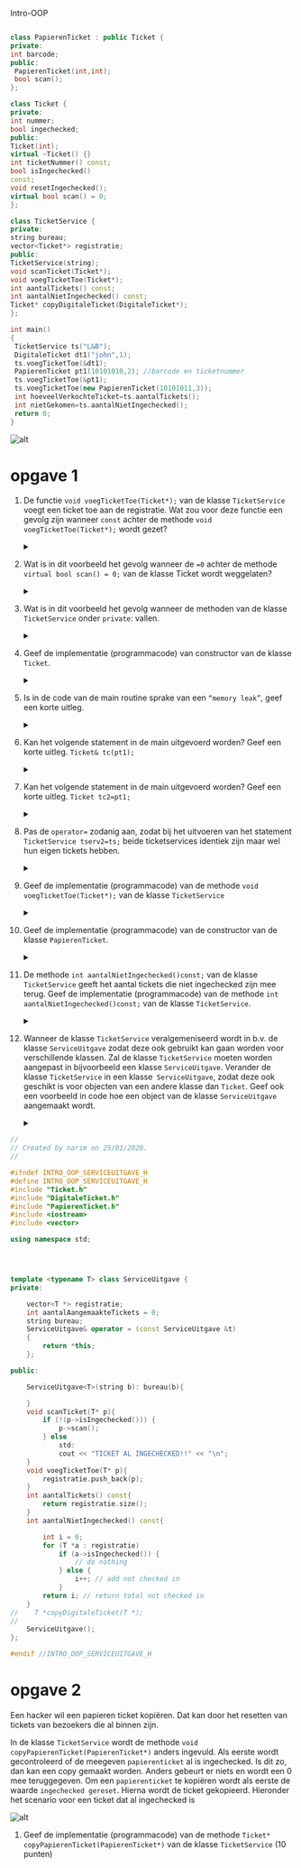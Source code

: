 Intro-OOP


```cpp

class PapierenTicket : public Ticket {
private:
int barcode;
public:
 PapierenTicket(int,int);
 bool scan();
};

```

```cpp
class Ticket {
private:
int nummer;
bool ingechecked;
public:
Ticket(int);
virtual ~Ticket() {}
int ticketNummer() const;
bool isIngechecked()
const;
void resetIngechecked();
virtual bool scan() = 0;
};

```

```cpp
class TicketService {
private:
string bureau;
vector<Ticket*> registratie;
public:
TicketService(string);
void scanTicket(Ticket*);
void voegTicketToe(Ticket*);
int aantalTickets() const;
int aantalNietIngechecked() const;
Ticket* copyDigitaleTicket(DigitaleTicket*);
};
```

```cpp
int main()
{
 TicketService ts("L&B");
 DigitaleTicket dt1("john",1);
 ts.voegTicketToe(&dt1);
 PapierenTicket pt1(10101010,2); //barcode en ticketnummer
 ts.voegTicketToe(&pt1);
 ts.voegTicketToe(new PapierenTicket(10101011,3));
 int hoeveelVerkochteTicket=ts.aantalTickets();
 int nietGekomen=ts.aantalNietIngechecked();
 return 0;
}
```

![alt](./Images/Class-diagram.PNG)


# opgave 1


1. De functie ```void voegTicketToe(Ticket*);``` van de klasse ```TicketService``` voegt een ticket toe aan de registratie. Wat zou voor deze functie een gevolg zijn wanneer ```const``` achter de methode ```void voegTicketToe(Ticket*);``` wordt gezet?<details> <summary></summary> ```Compiler error:                                                Dan zou de functie geen tickets kunnen toevoegen. Want het const geeft aan dat de functie alleen op const objecten kan worden uitgevoerd. En de naam voegTicketToe impliciteert een wijziging. Dus als er een binnen de functie VoegTicketToe een niet const functie wordt gebruikt, dan zal de compiler dit melden.  ``` </details>

1. Wat is in dit voorbeeld het gevolg wanneer de ```=0``` achter de methode ```virtual bool scan() = 0;``` van de klasse Ticket wordt weggelaten?<details> <summary></summary> <p> ``` Dan verwacht de compiler een implementatie van de functie binnen de class. In dit eval zou de class Ticket de virtuele functie bevatten, als daar de =0 weggehaald wordt, verwacht de compiler dat er in de Ticket.cpp een implementatie van is. C++ heeft geen "abstract" syntax zoals Java, om een class abstract te maken. Maar wel door functies abstract te maken en in een andere class te implementeren``` </details>

1. Wat is in dit voorbeeld het gevolg wanneer de methoden van de klasse ```TicketService``` onder ```private```: vallen.<details> <summary></summary> ```cpp Dan zouden de functies die in de main worden aangeroepen in van de klasse TicketSerice niet compilen  ``` </details>

1. Geef de implementatie (programmacode) van constructor van de klasse ```Ticket```.<details> <summary></summary> ```cpp Ticket::Ticket(int ticketnummer) : ticketnummer(ticketnummer) {
    ingechecked = false;} ``` </details>


1. Is in de code van de main routine sprake van een ```“memory leak”```, geef een korte uitleg.<details> <summary></summary> ``` Ja, het gebruik van 'new' in de functie zorgt voor dynamic storage duration, en moet je het object zelf opruimen. In dit geval wordt het object nooit opgeruimd.  ``` </details>

1. Kan het volgende statement in de main uitgevoerd worden? Geef een korte uitleg. ```Ticket& tc(pt1);```<details> <summary></summary> ``` Ja zo wordt tc een refentie naar pt1.   zou ook ->PapierenTicket *tc(&pt1); ``` </details>

1. Kan het volgende statement in de main uitgevoerd worden? Geef een korte uitleg. ```Ticket tc2=pt1;```<details> <summary></summary> ``` ja dat kan, alleen krijg je hier te maken met het slicing probleem. Papieren ticket weet dat hij een ticket is anders om niet. Dus alles wat niet binnen de class ticket valt wordt 'weggesliced' ``` </details>

1. Pas de ```operator=``` zodanig aan, zodat bij het uitvoeren van het statement ```TicketService tserv2=ts;``` beide ticketservices identiek zijn maar wel hun eigen tickets hebben.<details> <summary></summary> ```     TicketService& operator = (const TicketService &t)
    {
        return *this;
    }; ``` </details>

1.  Geef de implementatie (programmacode) van de methode ```void voegTicketToe(Ticket*);``` van de klasse ```TicketService```<details> <summary></summary> ``` void TicketService::voegTicketToe(Ticket *t) {
    registratie.push_back(t); }``` </details>

1.  Geef de implementatie (programmacode) van de constructor van de klasse ```PapierenTicket```.<details> <summary></summary> ``` PapierenTicket::PapierenTicket(int barcode, int ticketnummer) : Ticket(ticketnummer), barcode(barcode) {} ``` </details>

1.  De methode ```int aantalNietIngechecked()const;``` van de klasse ```TicketService``` geeft het aantal tickets die niet ingechecked zijn mee terug. Geef de implementatie (programmacode) van de methode ```int aantalNietIngechecked()const;``` van de klasse ```TicketService```.<details> <summary></summary> ``` int TicketService::aantalNietIngechecked() const {
    int i = 0;
    for (Ticket *a : registratie)
        if (a->isIngechecked()) {
            // do nothing
        } else {
            i++; // add not checkedin
        }
    return i; // return total not checked in} ``` </details>

1.  Wanneer de klasse ```TicketService``` veralgemeniseerd wordt in b.v. de klasse ```ServiceUitgave``` zodat deze ook gebruikt kan gaan worden voor verschillende klassen. Zal de klasse ```TicketService``` moeten worden aangepast in bijvoorbeeld een klasse ```ServiceUitgave```. Verander de klasse ``` TicketService ``` in een klasse``` ServiceUitgave```, zodat deze ook geschikt is voor objecten van een andere klasse dan ```Ticket```. Geef ook een voorbeeld in code hoe een object van de klasse ```ServiceUitgave``` aangemaakt wordt.<details> <summary></summary> ``` ---- ``` </details>

```cpp
//
// Created by narim on 25/01/2020.
//

#ifndef INTRO_OOP_SERVICEUITGAVE_H
#define INTRO_OOP_SERVICEUITGAVE_H
#include "Ticket.h"
#include "DigitaleTicket.h"
#include "PapierenTicket.h"
#include <iostream>
#include <vector>

using namespace std;




template <typename T> class ServiceUitgave {
private:

    vector<T *> registratie;
    int aantalAangemaakteTickets = 0;
    string bureau;
    ServiceUitgave& operator = (const ServiceUitgave &t)
    {
        return *this;
    };

public:

    ServiceUitgave<T>(string b): bureau(b){

    }
    void scanTicket(T* p){
        if (!(p->isIngechecked())) {
            p->scan();
        } else
            std:
            cout << "TICKET AL INGECHECKED!!" << "\n";
    }
    void voegTicketToe(T* p){
        registratie.push_back(p);
    }
    int aantalTickets() const{
        return registratie.size();
    }
    int aantalNietIngechecked() const{

        int i = 0;
        for (T *a : registratie)
            if (a->isIngechecked()) {
                // do nothing
            } else {
                i++; // add not checked in
            }
        return i; // return total not checked in
    }
//    T *copyDigitaleTicket(T *);
//
    ServiceUitgave();
};

#endif //INTRO_OOP_SERVICEUITGAVE_H

```

# opgave 2
Een hacker wil een papieren ticket kopiëren. Dat kan door het resetten van tickets van bezoekers die al binnen zijn.

In de klasse ```TicketService``` wordt de methode ```void copyPapierenTicket(PapierenTicket*)``` anders ingevuld. Als eerste wordt gecontroleerd of de meegeven ```papierenticket``` al is ingechecked. Is dit zo, dan kan een copy gemaakt worden. Anders gebeurt er niets en wordt een 0 mee teruggegeven. Om een ```papierenticket``` te kopiëren wordt als eerste de waarde ```ingechecked gereset```. Hierna
wordt de ticket gekopieerd. Hieronder het scenario voor een ticket dat al ingechecked is

![alt](./Images/Sequentie-diagram.PNG)
1. Geef de implementatie (programmacode) van de methode ```Ticket* copyPapierenTicket(PapierenTicket*)``` van de klasse ```TicketService``` (10 punten) 

